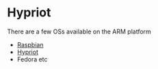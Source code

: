<!SLIDE>

# Hypriot

There are a few OSs available on the ARM platform

* [Raspbian](https://www.raspbian.org/)
* [Hypriot](https://github.com/hypriot/image-builder-rpi)
* Fedora etc
